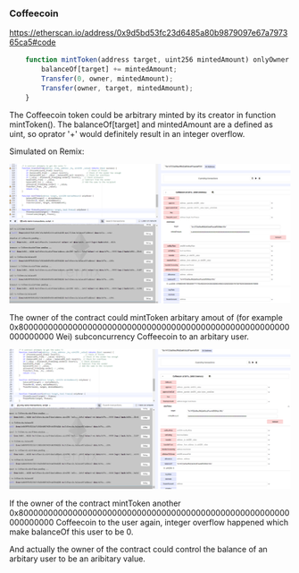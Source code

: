 ### Coffeecoin


https://etherscan.io/address/0x9d5bd53fc23d6485a80b9879097e67a797365ca5#code



```javascript
    function mintToken(address target, uint256 mintedAmount) onlyOwner {
        balanceOf[target] += mintedAmount;
        Transfer(0, owner, mintedAmount);
        Transfer(owner, target, mintedAmount);
    }
```



The Coffeecoin token could be arbitrary minted by its creator in function mintToken(). The balanceOf[target] and mintedAmount are a defined as uint, so oprator '+' would definitely result in an integer overflow.



Simulated on Remix:

![](./1.png)

The owner of the contract could mintToken arbitary amout of (for example 0x8000000000000000000000000000000000000000000000000000000000000000 Wei) subconcurrency Coffeecoin to an arbitary user.



![](./2.png)



If the owner of the contract mintToken another 0x8000000000000000000000000000000000000000000000000000000000000000 Coffeecoin to the user again,  integer overflow happened which make balanceOf this user to be 0.

And actually the owner of the contract could control the balance of an arbitary user to be an aribitary value. 


 
